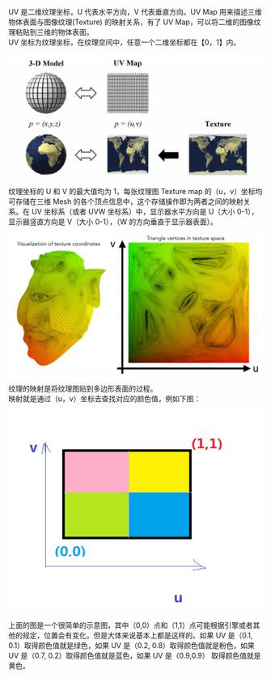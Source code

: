 UV 是二维纹理坐标，U 代表水平方向，V 代表垂直方向。UV Map 用来描述三维物体表面与图像纹理(Texture) 的映射关系，有了 UV Map，可以将二维的图像纹理粘贴到三维的物体表面。  
UV 坐标为纹理坐标，在纹理空间中，任意一个二维坐标都在【0，1】内。

![image](./img/uvmap.png)

纹理坐标的 U 和 V 的最大值均为 1，每张纹理图 Texture map 的（u，v）坐标均可存储在三维 Mesh 的各个顶点信息中，这个存储操作即为两者之间的映射关系。在 UV 坐标系（或者 UVW 坐标系）中，显示器水平方向是 U（大小 0-1），显示器竖直方向是 V（大小 0-1），（W 的方向垂直于显示器表面）。

![image](./img/uvmap1.png)

纹理的映射是将纹理图贴到多边形表面的过程。  
映射就是通过（u，v）坐标去查找对应的颜色值，例如下图：

![image](./img/uvmap2.png)

上面的图是一个很简单的示意图，其中（0,0）点和（1,1）点可能根据引擎或者其他的规定，位置会有变化，但是大体来说基本上都是这样的。如果 UV 是（0.1, 0.1）取得颜色值就是绿色，如果 UV 是（0.2, 0.8）取得颜色值就是粉色，如果 UV 是（0.7, 0.2）取得颜色值就是蓝色，如果 UV 是（0.9,0.9） 取得颜色值就是黄色。
